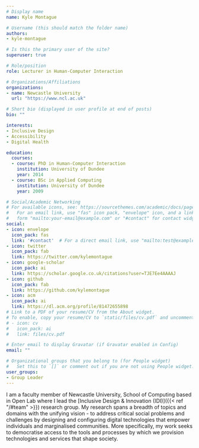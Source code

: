 ```yaml
---
# Display name
name: Kyle Montague

# Username (this should match the folder name)
authors:
- kyle-montague

# Is this the primary user of the site?
superuser: true

# Role/position
role: Lecturer in Human-Computer Interaction

# Organizations/Affiliations
organizations:
- name: Newcastle University
  url: "https://www.ncl.ac.uk"

# Short bio (displayed in user profile at end of posts)
bio: ""

interests:
- Inclusive Design
- Accessibility
- Digital Health

education:
  courses:
  - course: PhD in Human-Computer Interaction
    institution: University of Dundee
    year: 2014
  - course: BSc in Applied Computing
    institution: University of Dundee
    year: 2009

# Social/Academic Networking
# For available icons, see: https://sourcethemes.com/academic/docs/page-builder/#icons
#   For an email link, use "fas" icon pack, "envelope" icon, and a link in the
#   form "mailto:your-email@example.com" or "#contact" for contact widget.
social:
- icon: envelope
  icon_pack: fas
  link: '#contact'  # For a direct email link, use "mailto:test@example.org".
- icon: twitter
  icon_pack: fab
  link: https://twitter.com/kylemontague
- icon: google-scholar
  icon_pack: ai
  link: https://scholar.google.co.uk/citations?user=TJE7Ee4AAAAJ
- icon: github
  icon_pack: fab
  link: https://github.com/kylemontague
- icon: acm
  icon_pack: ai
  link: https://dl.acm.org/profile/81472655898
# Link to a PDF of your resume/CV from the About widget.
# To enable, copy your resume/CV to `static/files/cv.pdf` and uncomment the lines below.
# - icon: cv
#   icon_pack: ai
#   link: files/cv.pdf

# Enter email to display Gravatar (if Gravatar enabled in Config)
email: ""

# Organizational groups that you belong to (for People widget)
#   Set this to `[]` or comment out if you are not using People widget.
user_groups:
- Group Leader
---
```


I am a faculty member of Newcastle University, School of Computing based in Open Lab where I lead the [Inclusive Design & Innovation (IDI)]({{< ref "/#team" >}}) research group. My research spans a breadth of topics and domains with the unifying vision - to address critical social problems and challenges by designing and configuring digital technologies that empower individuals and marginalised communities. More specifically, my work seeks to democratise access to the tools and processes by which we provision technologies and services that shape society.
